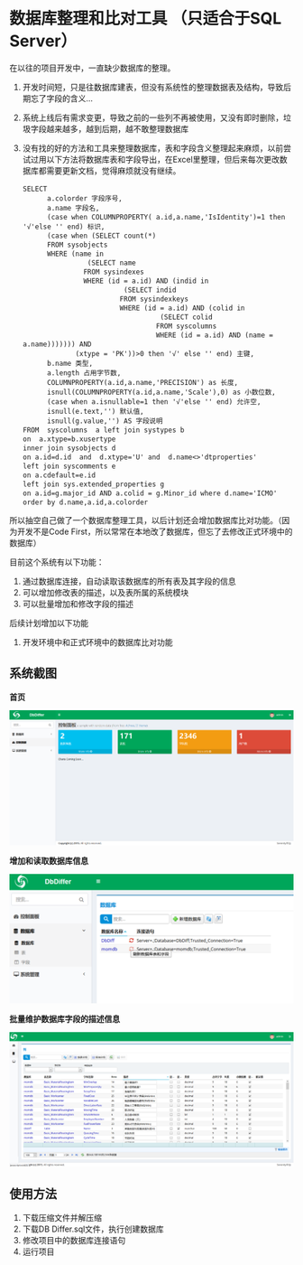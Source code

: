 # 数据库整理和比对工具 （只适合于SQL Server）
在以往的项目开发中，一直缺少数据库的整理。

1. 开发时间短，只是往数据库建表，但没有系统性的整理数据表及结构，导致后期忘了字段的含义...

2. 系统上线后有需求变更，导致之前的一些列不再被使用，又没有即时删除，垃圾字段越来越多，越到后期，越不敢整理数据库

3. 没有找的好的方法和工具来整理数据库，表和字段含义整理起来麻烦，以前尝试过用以下方法将数据库表和字段导出，在Excel里整理，但后来每次更改数据库都需要更新文档，觉得麻烦就没有继续。

   ```
   SELECT
         a.colorder 字段序号,
         a.name 字段名,
         (case when COLUMNPROPERTY( a.id,a.name,'IsIdentity')=1 then '√'else '' end) 标识,
         (case when (SELECT count(*)
         FROM sysobjects
         WHERE (name in
                   (SELECT name
                  FROM sysindexes
                  WHERE (id = a.id) AND (indid in
                            (SELECT indid
                           FROM sysindexkeys
                           WHERE (id = a.id) AND (colid in
                                     (SELECT colid
                                    FROM syscolumns
                                    WHERE (id = a.id) AND (name = a.name))))))) AND
                (xtype = 'PK'))>0 then '√' else '' end) 主键,
         b.name 类型,
         a.length 占用字节数,
         COLUMNPROPERTY(a.id,a.name,'PRECISION') as 长度,
         isnull(COLUMNPROPERTY(a.id,a.name,'Scale'),0) as 小数位数,
         (case when a.isnullable=1 then '√'else '' end) 允许空,
         isnull(e.text,'') 默认值,
         isnull(g.value,'') AS 字段说明
   FROM  syscolumns  a left join systypes b
   on  a.xtype=b.xusertype
   inner join sysobjects d
   on a.id=d.id  and  d.xtype='U' and  d.name<>'dtproperties'
   left join syscomments e
   on a.cdefault=e.id
   left join sys.extended_properties g
   on a.id=g.major_id AND a.colid = g.Minor_id where d.name='ICMO'
   order by d.name,a.id,a.colorder
   ```

所以抽空自己做了一个数据库整理工具，以后计划还会增加数据库比对功能。（因为开发不是Code First，所以常常在本地改了数据库，但忘了去修改正式环境中的数据库）

目前这个系统有以下功能：

1. 通过数据库连接，自动读取该数据库的所有表及其字段的信息
2. 可以增加修改表的描述，以及表所属的系统模块
3. 可以批量增加和修改字段的描述

后续计划增加以下功能

1. 开发环境中和正式环境中的数据库比对功能

## 系统截图

**首页**

![image-20200324211513094](https://github.com/Nathan2020-0126/Db-Differ/blob/master/image-20200324211513094.png)

**增加和读取数据库信息**

![image-20200324211623144](https://github.com/Nathan2020-0126/Db-Differ/blob/master/image-20200324211623144.png)

**批量维护数据库字段的描述信息**

![image-20200324211710342](https://github.com/Nathan2020-0126/Db-Differ/blob/master/image-20200324211710342.png)

## 使用方法
1. 下载压缩文件并解压缩
2. 下载DB Differ.sql文件，执行创建数据库
3. 修改项目中的数据库连接语句
4. 运行项目
